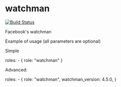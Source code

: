 watchman
===========

[![Build Status](https://travis-ci.org/ThePrudents/watchman.svg?branch=master)](https://travis-ci.org/ThePrudents/watchman)

Facebook's watchman

Example of usage (all parameters are optional)

Simple

  roles:
    - {
        role: "watchman"
      }


Advanced:


  roles:
    - {
        role: "watchman",
        watchman_version: 4.5.0,
      }

